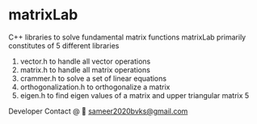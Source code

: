 # matrixLab
C++ libraries to solve fundamental matrix functions
matrixLab primarily constitutes of 5 different libraries
1. vector.h to handle all vector operations
2. matrix.h to handle all matrix operations
3. crammer.h to solve a set of linear equations
4. orthogonalization.h to orthogonalize a matrix
5. eigen.h to find eigen values of a matrix and upper triangular matrix 5

Developer Contact @ 📧 sameer2020bvks@gmail.com

